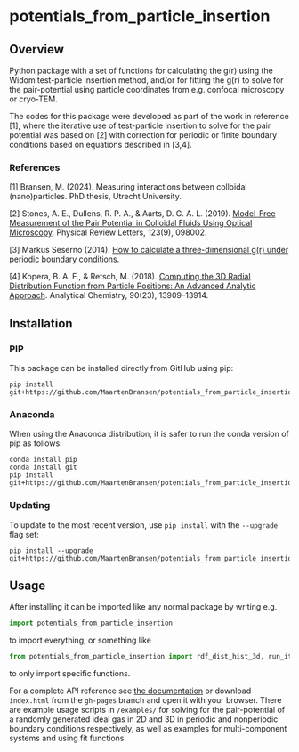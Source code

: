 # potentials_from_particle_insertion
## Overview
Python package with a set of functions for calculating the g(r) using the Widom test-particle insertion method, and/or for fitting the g(r) to solve for the pair-potential using particle coordinates from e.g. confocal microscopy or cryo-TEM.

The codes for this package were developed as part of the work in reference [1], where the iterative use of test-particle insertion to solve for the pair potential was based on [2] with correction for periodic or finite boundary conditions based on equations described in [3,4].

### References
[1] Bransen, M. (2024). Measuring interactions between colloidal (nano)particles. PhD thesis, Utrecht University.

[2] Stones, A. E., Dullens, R. P. A., & Aarts, D. G. A. L. (2019). [Model-Free Measurement of the Pair Potential in Colloidal Fluids Using Optical Microscopy](https://doi.org/10.1103/PhysRevLett.123.098002). Physical Review Letters, 123(9), 098002. 

[3] Markus Seserno (2014). [How to calculate a three-dimensional g(r) under periodic boundary conditions](https://www.cmu.edu/biolphys/deserno/pdf/gr_periodic.pdf).

[4] Kopera, B. A. F., & Retsch, M. (2018). [Computing the 3D Radial Distribution Function from Particle Positions: An Advanced Analytic Approach](https://doi.org/10.1021/acs.analchem.8b03157). Analytical Chemistry, 90(23), 13909–13914.

## Installation

### PIP
This package can be installed directly from GitHub using pip:
```
pip install git+https://github.com/MaartenBransen/potentials_from_particle_insertion
```
### Anaconda
When using the Anaconda distribution, it is safer to run the conda version of pip as follows:
```
conda install pip
conda install git
pip install git+https://github.com/MaartenBransen/potentials_from_particle_insertion
```
### Updating
To update to the most recent version, use `pip install` with the `--upgrade` flag set:
```
pip install --upgrade git+https://github.com/MaartenBransen/potentials_from_particle_insertion
```

## Usage
After installing it can be imported like any normal package by writing e.g. 
```Python
import potentials_from_particle_insertion
```
to import everything, or something like
```Python
from potentials_from_particle_insertion import rdf_dist_hist_3d, run_iteration
```
to only import specific functions.

For a complete API reference see [the documentation](https://maartenbransen.github.io/potentials_from_particle_insertion/) or download `index.html` from the `gh-pages` branch and open it with your browser. There are example usage scripts in `/examples/` for solving for the pair-potential of a randomly generated ideal gas in 2D and 3D in periodic and nonperiodic boundary conditions respectively, as well as examples for multi-component systems and using fit functions.
